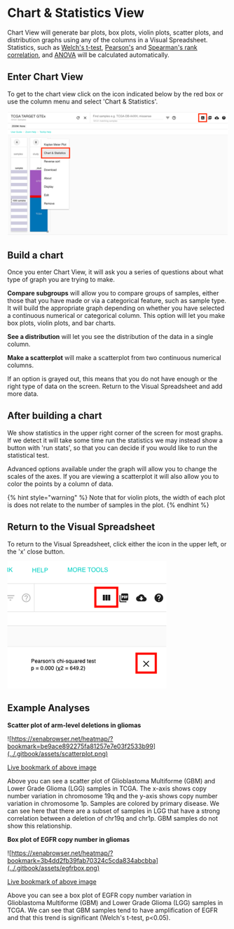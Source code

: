 # Chart & Statistics View

Chart View will generate bar plots, box plots, violin plots, scatter plots, and distribution graphs using any of the columns in a Visual Spreadsheet. Statistics, such as [Welch's t-test,](https://en.wikipedia.org/wiki/Welch's_t-test) [Pearson's](https://en.wikipedia.org/wiki/Pearson_correlation_coefficient) and [Spearman's rank correlation](https://en.wikipedia.org/wiki/Spearman's_rank_correlation_coefficient), and [ANOVA](https://en.wikipedia.org/wiki/Analysis_of_variance) will be calculated automatically.

## Enter Chart View

To get to the chart view click on the icon indicated below by the red box or use the column menu and select 'Chart & Statistics'.

![How to enter the Chart View](../.gitbook/assets/picture1.png)

## Build a chart

Once you enter Chart View, it will ask you a series of questions about what type of graph you are trying to make.

**Compare subgroups** will allow you to compare groups of samples, either those that you have made or via a categorical feature, such as sample type. It will build the appropriate graph depending on whether you have selected a continuous numerical or categorical column. This option will let you make box plots, violin plots, and bar charts.

**See a distribution** will let you see the distribution of the data in a single column.

**Make a scatterplot** will make a scatterplot from two continuous numerical columns.

If an option is grayed out, this means that you do not have enough or the right type of data on the screen. Return to the Visual Spreadsheet and add more data.

## After building a chart

We show statistics in the upper right corner of the screen for most graphs. If we detect it will take some time run the statistics we may instead show a button with 'run stats', so that you can decide if you would like to run the statistical test.

Advanced options available under the graph will allow you to change the scales of the axes. If you are viewing a scatterplot it will also allow you to color the points by a column of data.

{% hint style="warning" %}
Note that for violin plots, the width of each plot is does not relate to the number of samples in the plot.
{% endhint %}

## Return to the Visual Spreadsheet

To return to the Visual Spreadsheet, click either the icon in the upper left, or the 'x' close button.

![](../.gitbook/assets/getbacktovsfromchart.png)

## Example Analyses

**Scatter plot of arm-level deletions in gliomas**

![https://xenabrowser.net/heatmap/?bookmark=be9ace892275fa81257e7e03f2533b99](../.gitbook/assets/scatterplot.png)

[Live bookmark of above image](https://xenabrowser.net/heatmap/?bookmark=be9ace892275fa81257e7e03f2533b99)

Above you can see a scatter plot of Glioblastoma Multiforme \(GBM\) and Lower Grade Glioma \(LGG\) samples in TCGA. The x-axis shows copy number variation in chromosome 19q and the y-axis shows copy number variation in chromosome 1p. Samples are colored by primary disease. We can see here that there are a subset of samples in LGG that have a strong correlation between a deletion of chr19q and chr1p. GBM samples do not show this relationship.

**Box plot of EGFR copy number in gliomas**

![https://xenabrowser.net/heatmap/?bookmark=3b4dd2fb39fab70324c5cda834abcbba](../.gitbook/assets/egfrbox.png)

[Live bookmark of above image](https://xenabrowser.net/heatmap/?bookmark=3b4dd2fb39fab70324c5cda834abcbba)

Above you can see a box plot of EGFR copy number variation in Glioblastoma Multiforme \(GBM\) and Lower Grade Glioma \(LGG\) samples in TCGA. We can see that GBM samples tend to have amplification of EGFR and that this trend is significant \(Welch's t-test, p&lt;0.05\).



